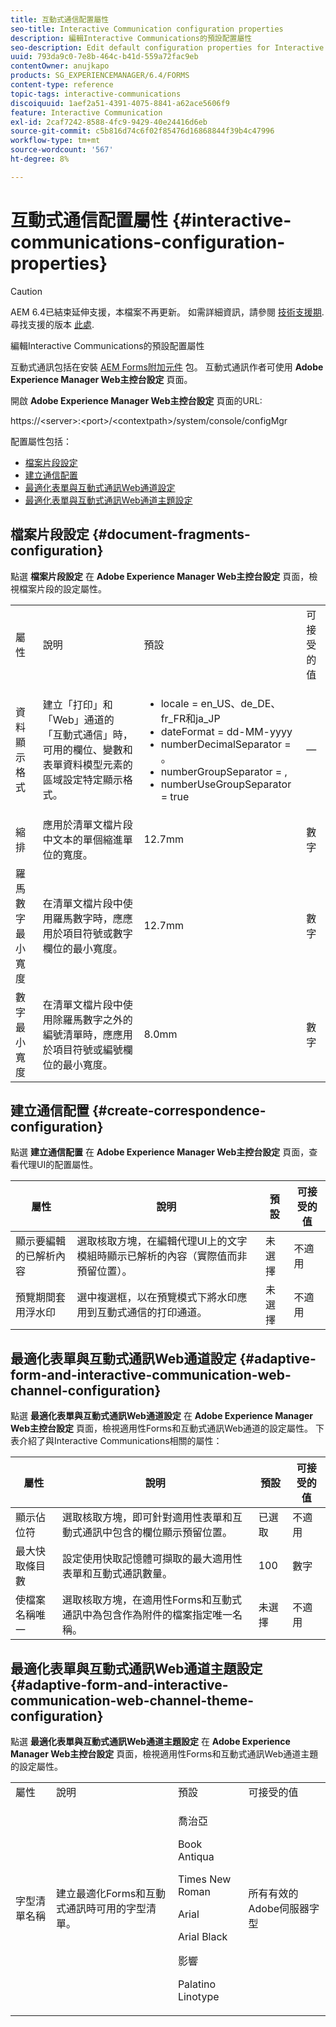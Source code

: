 ```yaml
---
title: 互動式通信配置屬性
seo-title: Interactive Communication configuration properties
description: 編輯Interactive Communications的預設配置屬性
seo-description: Edit default configuration properties for Interactive Communications
uuid: 793da9c0-7e8b-464c-b41d-559a72fac9eb
contentOwner: anujkapo
products: SG_EXPERIENCEMANAGER/6.4/FORMS
content-type: reference
topic-tags: interactive-communications
discoiquuid: 1aef2a51-4391-4075-8841-a62ace5606f9
feature: Interactive Communication
exl-id: 2caf7242-8588-4fc9-9429-40e24416d6eb
source-git-commit: c5b816d74c6f02f85476d16868844f39b4c47996
workflow-type: tm+mt
source-wordcount: '567'
ht-degree: 8%

---
```


# 互動式通信配置屬性 {#interactive-communications-configuration-properties}

>[!CAUTION]
>
>AEM 6.4已結束延伸支援，本檔案不再更新。 如需詳細資訊，請參閱 [技術支援期](https://helpx.adobe.com//tw/support/programs/eol-matrix.html). 尋找支援的版本 [此處](https://experienceleague.adobe.com/docs/).

編輯Interactive Communications的預設配置屬性

互動式通訊包括在安裝 [AEM Forms附加元件](/help/forms/using/installing-configuring-aem-forms-osgi.md) 包。 互動式通訊作者可使用 **Adobe Experience Manager Web主控台設定** 頁面。

開啟 **Adobe Experience Manager Web主控台設定** 頁面的URL:

https://&lt;server>:&lt;port>/&lt;contextpath>/system/console/configMgr

配置屬性包括：

* [檔案片段設定](#document-fragments-configuration)
* [建立通信配置](#create-correspondence-configuration)
* [最適化表單與互動式通訊Web通道設定](#adaptive-form-and-interactive-communication-web-channel-configuration)
* [最適化表單與互動式通訊Web通道主題設定](#adaptive-form-and-interactive-communication-web-channel-theme-configuration)

## 檔案片段設定 {#document-fragments-configuration}

點選 **檔案片段設定** 在 **Adobe Experience Manager Web主控台設定** 頁面，檢視檔案片段的設定屬性。

<table> 
 <tbody> 
  <tr> 
   <td>屬性</td> 
   <td>說明</td> 
   <td>預設</td> 
   <td>可接受的值</td> 
  </tr> 
  <tr> 
   <td>資料顯示格式</td> 
   <td>建立「打印」和「Web」通道的「互動式通信」時，可用的欄位、變數和表單資料模型元素的區域設定特定顯示格式。</td> 
   <td> 
    <ul> 
     <li>locale = en_US、de_DE、fr_FR和ja_JP</li> 
     <li>dateFormat = dd-MM-yyyy</li> 
     <li>numberDecimalSeparator = 。</li> 
     <li>numberGroupSeparator = ,</li> 
     <li>numberUseGroupSeparator = true</li> 
    </ul> </td> 
   <td><p>—</p> </td> 
  </tr> 
  <tr> 
   <td>縮排</td> 
   <td>應用於清單文檔片段中文本的單個縮進單位的寬度。</td> 
   <td>12.7mm</td> 
   <td>數字</td> 
  </tr> 
  <tr> 
   <td>羅馬數字最小寬度</td> 
   <td>在清單文檔片段中使用羅馬數字時，應應用於項目符號或數字欄位的最小寬度。 </td> 
   <td>12.7mm</td> 
   <td>數字</td> 
  </tr> 
  <tr> 
   <td>數字最小寬度</td> 
   <td>在清單文檔片段中使用除羅馬數字之外的編號清單時，應應用於項目符號或編號欄位的最小寬度。</td> 
   <td>8.0mm</td> 
   <td>數字</td> 
  </tr> 
 </tbody> 
</table>

## 建立通信配置 {#create-correspondence-configuration}

點選 **建立通信配置** 在 **Adobe Experience Manager Web主控台設定** 頁面，查看代理UI的配置屬性。

| 屬性 | 說明 | 預設 | 可接受的值 |
|---|---|---|---|
| 顯示要編輯的已解析內容 | 選取核取方塊，在編輯代理UI上的文字模組時顯示已解析的內容（實際值而非預留位置）。 | 未選擇 | 不適用 |
| 預覽期間套用浮水印 | 選中複選框，以在預覽模式下將水印應用到互動式通信的打印通道。 | 未選擇 | 不適用 |

## 最適化表單與互動式通訊Web通道設定 {#adaptive-form-and-interactive-communication-web-channel-configuration}

點選 **最適化表單與互動式通訊Web通道設定** 在 **Adobe Experience Manager Web主控台設定** 頁面，檢視適用性Forms和互動式通訊Web通道的設定屬性。 下表介紹了與Interactive Communications相關的屬性：

| 屬性 | 說明 | 預設 | 可接受的值 |
|---|---|---|---|
| 顯示佔位符 | 選取核取方塊，即可針對適用性表單和互動式通訊中包含的欄位顯示預留位置。 | 已選取 | 不適用 |
| 最大快取條目數 | 設定使用快取記憶體可擷取的最大適用性表單和互動式通訊數量。 | 100 | 數字 |
| 使檔案名稱唯一 | 選取核取方塊，在適用性Forms和互動式通訊中為包含作為附件的檔案指定唯一名稱。 | 未選擇 | 不適用 |

## 最適化表單與互動式通訊Web通道主題設定 {#adaptive-form-and-interactive-communication-web-channel-theme-configuration}

點選 **最適化表單與互動式通訊Web通道主題設定** 在 **Adobe Experience Manager Web主控台設定** 頁面，檢視適用性Forms和互動式通訊Web通道主題的設定屬性。

<table> 
 <tbody> 
  <tr> 
   <td>屬性</td> 
   <td>說明</td> 
   <td>預設</td> 
   <td>可接受的值</td> 
  </tr> 
  <tr> 
   <td>字型清單名稱</td> 
   <td>建立最適化Forms和互動式通訊時可用的字型清單。</td> 
   <td><p>喬治亞</p> <p>Book Antiqua</p> <p>Times New Roman</p> <p>Arial</p> <p>Arial Black</p> <p>影響</p> <p>Palatino Linotype</p> </td> 
   <td>所有有效的Adobe伺服器字型</td> 
  </tr> 
 </tbody> 
</table>
